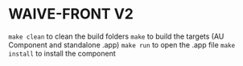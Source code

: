 # WAIVE-FRONT V2

`make clean` to clean the build folders
`make` to build the targets (AU Component and standalone .app)
`make run` to open the .app file
`make install` to install the component
